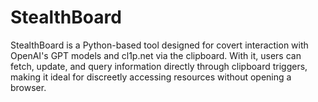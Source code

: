 # StealthBoard
StealthBoard is a Python-based tool designed for covert interaction with OpenAI's GPT models and cl1p.net via the clipboard. With it, users can fetch, update, and query information directly through clipboard triggers, making it ideal for discreetly accessing resources without opening a browser.
